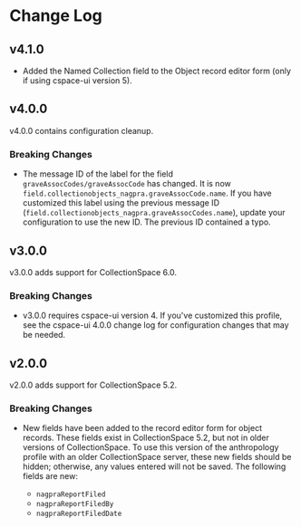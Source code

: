 # Change Log

## v4.1.0

- Added the Named Collection field to the Object record editor form (only if using cspace-ui version 5).

## v4.0.0

v4.0.0 contains configuration cleanup.

### Breaking Changes

- The message ID of the label for the field `graveAssocCodes/graveAssocCode` has changed. It is now `field.collectionobjects_nagpra.graveAssocCode.name`. If you have customized this label using the previous message ID (`field.collectionobjects_nagpra.graveAssocCodes.name`), update your configuration to use the new ID. The previous ID contained a typo.

## v3.0.0

v3.0.0 adds support for CollectionSpace 6.0.

### Breaking Changes

- v3.0.0 requires cspace-ui version 4. If you've customized this profile, see the cspace-ui 4.0.0 change log for configuration changes that may be needed.

## v2.0.0

v2.0.0 adds support for CollectionSpace 5.2.

### Breaking Changes

- New fields have been added to the record editor form for object records. These fields exist in CollectionSpace 5.2, but not in older versions of CollectionSpace. To use this version of the anthropology profile with an older CollectionSpace server, these new fields should be hidden; otherwise, any values entered will not be saved. The following fields are new:

  - `nagpraReportFiled`
  - `nagpraReportFiledBy`
  - `nagpraReportFiledDate`
